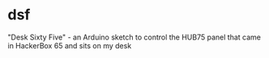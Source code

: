 # dsf
"Desk Sixty Five" - an Arduino sketch to control the HUB75 panel that came in HackerBox 65 and sits on my desk
